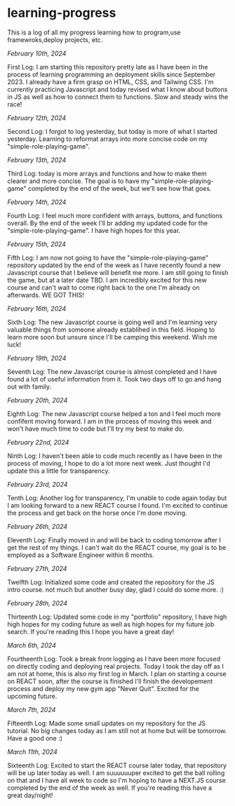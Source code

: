 # learning-progress
 This is a log of all my progress learning how to program,use framewroks,deploy projects, etc.


*February 10th, 2024*

First Log: I am starting this repository pretty late as I have been in the process of learning programming an deployment skills since September 2023. I already have a firm grasp on HTML, CSS, and Tailwing CSS. I'm currently practicing Javascript and today revised what I know about buttons in JS as well as how to connect them to functions. Slow and steady wins the race!

*February 12th, 2024*

Second Log: I forgot to log yesterday, but today is more of what I started yesterday. Learning to reformat arrays into more concise code on my "simple-role-playing-game". 

*February 13th, 2024* 

Third Log: today is more arrays and functions and how to make them clearer and more concise. The goal is to have my "simple-role-playing-game" completed by the end of the week, but we'll see how that goes. 

*February 14th, 2024* 

Fourth Log: I feel much more confident with arrays, buttons, and functions overall. By the end of the week I'll br adding my updated code for the "simple-role-playing-game". I have high hopes for this year. 


*February 15th, 2024*

Fifth Log: I am now not going to have the "simple-role-playing-game" repository updated by the end of the week as I have recently found a new Javascript course that I believe will benefit me more. I am still going to finish the game, but at a later date TBD. I am incredibly excited for this new course and can't wait to come right back to the one I'm already on afterwards. WE GOT THIS!


*February 16th, 2024*

Sixth Log: The new Javascript course is going well and I'm learning very valuable things from someone already establihed in this field. Hoping to learn more soon but unsure since I'll be camping this weekend. Wish me luck! 


*February 19th, 2024*

Seventh Log: The new Javascript course is almost completed and I have found a lot of useful information from it. Took two days off to go and hang out with family. 


*February 20th, 2024*

Eighth Log: The new Javascript course helped a ton and I feel much more confifent moving forward. I am in the process of moving this week and won't have much time to code but I'll try my best to make do. 


*February 22nd, 2024*

Ninth Log: I haven't been able to code much recently as I have been in the process of moving, I hope to do a lot more next week. Just thought I'd update this a little for transparency.


*February 23rd, 2024*

Tenth Log: Another log for transparency, I'm unable to code again today but I am looking forward to a new REACT course I found. I'm excited to continue the process and get back on the horse once I'm done moving. 


*February 26th, 2024*

Eleventh Log: Finally moved in and will be back to coding tomorrow after I get the rest of my things. I can't wait do the REACT course, my goal is to be employed as a Software Engineer within 6 months. 


*February 27th, 2024*

Twelfth Log: Initialized some code and created the repository for the JS intro course. not much but another busy day, glad I could do some more. :)


*February 28th, 2024*

Thirteenth Log: Updated some code in my "portfolio" repository, I have high high hopes for my coding future as well as high hopes for my future job search. If you're reading this I hope you have a great day! 


*March 6th, 2024* 

Fourtheenth Log: Took a break from logging as I have been more focused on directly coding and deploying real projects. Today I took the day off as I am not at home, this is also my first log in March. I plan on starting a course on REACT soon, after the course is finished I'll finish the developement process and deploy my new gym app "Never Quit". Excited for the upcoming future. 


*March 7th, 2024*

Fifteenth Log: Made some small updates on my repository for the JS tutorial. No big changes today as I am still not at home but will be tomorrow. Have a good one :)


*March 11th, 2024*

Sixteenth Log: Excited to start the REACT course later today, that repository will be up later today as well. I am suuuuuuper excited to get the ball rolling on that and I have all week to code so I'm hoping to have a NEXT.JS course completed by the end of the week as well. If you're reading this have a great day/night! 
